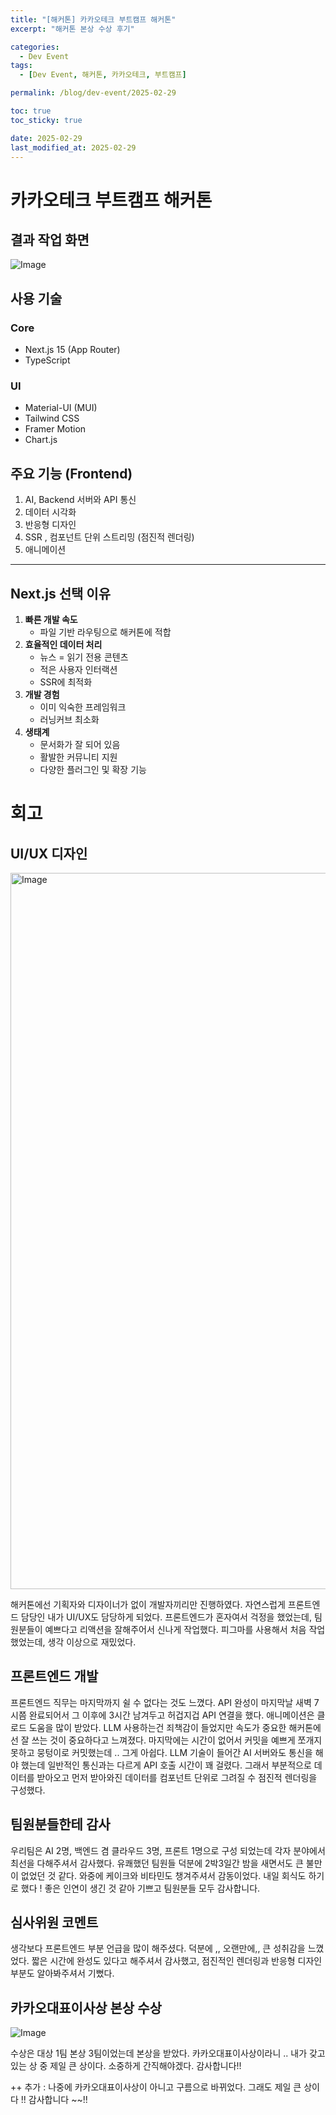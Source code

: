 ```yaml
---
title: "[해커톤] 카카오테크 부트캠프 해커톤"
excerpt: "해커톤 본상 수상 후기"

categories:
  - Dev Event
tags:
  - [Dev Event, 해커톤, 카카오테크, 부트캠프]

permalink: /blog/dev-event/2025-02-29

toc: true
toc_sticky: true

date: 2025-02-29
last_modified_at: 2025-02-29
---
```


# 카카오테크 부트캠프 해커톤

## 결과 작업 화면

![Image](https://github.com/user-attachments/assets/28a61086-9794-4506-a967-380d07148cf3)

## 사용 기술

### **Core**

- Next.js 15 (App Router)
- TypeScript

### **UI**

- Material-UI (MUI)
- Tailwind CSS
- Framer Motion
- Chart.js

## 주요 기능 **(Frontend)**

1. AI, Backend 서버와 API 통신
2. 데이터 시각화
3. 반응형 디자인
4. SSR , 컴포넌트 단위 스트리밍 (점진적 렌더링)
5. 애니메이션

---

## **Next.js 선택 이유**

1. **빠른 개발 속도**
   - 파일 기반 라우팅으로 해커톤에 적합
2. **효율적인 데이터 처리**
   - 뉴스 = 읽기 전용 콘텐츠
   - 적은 사용자 인터랙션
   - SSR에 최적화
3. **개발 경험**
   - 이미 익숙한 프레임워크
   - 러닝커브 최소화
4. **생태계**
   - 문서화가 잘 되어 있음
   - 활발한 커뮤니티 지원
   - 다양한 플러그인 및 확장 기능

# 회고

## UI/UX 디자인

<img width="1146" alt="Image" src="https://github.com/user-attachments/assets/87e49a8f-4a24-40a2-89bb-0552776665c1" />

해커톤에선 기획자와 디자이너가 없이 개발자끼리만 진행하였다. 자연스럽게 프론트엔드 담당인 내가 UI/UX도 담당하게 되었다. 프론트엔드가 혼자여서 걱정을 했었는데, 팀원분들이 예쁘다고 리액션을 잘해주어서 신나게 작업했다. 피그마를 사용해서 처음 작업 했었는데, 생각 이상으로 재밌었다.

## 프론트엔드 개발

프론트엔드 직무는 마지막까지 쉴 수 없다는 것도 느꼈다. API 완성이 마지막날 새벽 7시쯤 완료되어서 그 이후에 3시간 남겨두고 허겁지겁 API 연결을 했다. 애니메이션은 클로드 도움을 많이 받았다. LLM 사용하는건 죄책감이 들었지만 속도가 중요한 해커톤에선 잘 쓰는 것이 중요하다고 느껴졌다. 마지막에는 시간이 없어서 커밋을 예쁘게 쪼개지 못하고 뭉텅이로 커밋했는데 .. 그게 아쉽다. LLM 기술이 들어간 AI 서버와도 통신을 해야 했는데 일반적인 통신과는 다르게 API 호출 시간이 꽤 걸렸다. 그래서 부분적으로 데이터를 받아오고 먼저 받아와진 데이터를 컴포넌트 단위로 그려질 수 점진적 렌더링을 구성했다.

## 팀원분들한테 감사

우리팀은 AI 2명, 백엔드 겸 클라우드 3명, 프론트 1명으로 구성 되었는데 각자 분야에서 최선을 다해주셔서 감사했다. 유쾌했던 팀원들 덕분에 2박3일간 밤을 새면서도 큰 불만이 없었던 것 같다. 와중에 케이크와 비타민도 챙겨주셔서 감동이었다. 내일 회식도 하기로 했다 ! 좋은 인연이 생긴 것 같아 기쁘고 팀원분들 모두 감사합니다.

## 심사위원 코멘트

생각보다 프론트엔드 부분 언급을 많이 해주셨다. 덕분에 ,, 오랜만에,, 큰 성취감을 느꼈었다. 짧은 시간에 완성도 있다고 해주셔서 감사했고, 점진적인 렌더링과 반응형 디자인 부분도 알아봐주셔서 기뻤다.

## 카카오대표이사상 본상 수상

![Image](https://github.com/user-attachments/assets/325833d2-6b5a-445b-bbbf-7498b712e6d2)

수상은 대상 1팀 본상 3팀이었는데 본상을 받았다. 카카오대표이사상이라니 .. 내가 갖고 있는 상 중 제일 큰 상이다. 소중하게 간직해야겠다. 감사합니다!!

++ 추가 : 나중에 카카오대표이사상이 아니고 구름으로 바뀌었다. 그래도 제일 큰 상이다 !! 감사합니다 ~~!!
